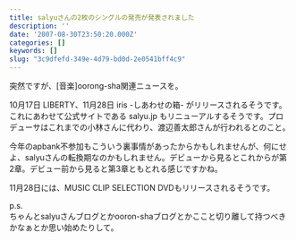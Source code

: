 ```yaml
---
title: salyuさんの2枚のシングルの発売が発表されました
description: ''
date: '2007-08-30T23:50:20.000Z'
categories: []
keywords: []
slug: "3c9dfefd-349e-4d79-bd0d-2e0541bff4c9"
---
```

突然ですが、\[音楽\]oorong-sha関連ニュースを。

10月17日 LIBERTY、11月28日 iris -しあわせの箱- がリリースされるそうです。これにあわせて公式サイトである salyu.jp もリニューアルするそうです。プロデューサはこれまでの小林さんに代わり、渡辺善太郎さんが行われるとのこと。

今年のapbank不参加もこういう裏事情があったからかもしれませんが、何にせよ、salyuさんの転換期なのかもしれません。デビューから見るとこれからが第2章。デビュー前から見ると第3章ともとれる感じですかね。

11月28日には、MUSIC CLIP SELECTION DVDもリリースされるそうです。

p.s.  
ちゃんとsalyuさんブログとかooron-shaブログとかここと切り離して持つべきかなぁとか思い始めたりして。
